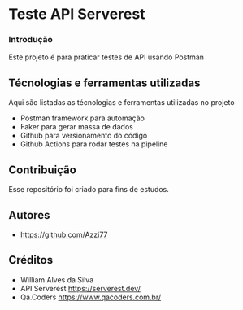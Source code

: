 # Teste API Serverest

### Introdução
Este projeto é para praticar testes de API usando Postman
## Técnologias e ferramentas utilizadas
Aqui são listadas as técnologias e ferramentas utilizadas no projeto

- Postman framework para automação
- Faker para gerar massa de dados
- Github para versionamento do código
- Github Actions para rodar testes na pipeline


## Contribuição
Esse repositório foi criado para fins de estudos.


## Autores
- https://github.com/Azzi77



## Créditos
- William Alves da Silva
- API Serverest https://serverest.dev/
- Qa.Coders https://www.qacoders.com.br/

	
